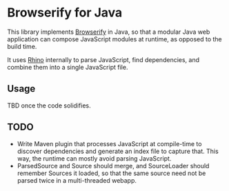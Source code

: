 # Browserify for Java
This library implements [Browserify](http://browserify.org/) in Java, so that
a modular Java web application can compose JavaScript modules at runtime, as opposed to the build time.

It uses [Rhino](https://developer.mozilla.org/en-US/docs/Mozilla/Projects/Rhino) internally
to parse JavaScript, find dependencies, and combine them into a single JavaScript file.

## Usage
TBD once the code solidifies.

## TODO
* Write Maven plugin that processes JavaScript at compile-time to discover dependencies and generate an index file
  to capture that. This way, the runtime can mostly avoid parsing JavaScript.
* ParsedSource and Source should merge, and SourceLoader should remember Sources it loaded, so that
  the same source need not be parsed twice in a multi-threaded webapp.